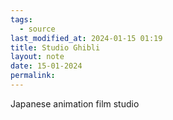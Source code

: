 ```yaml
---
tags:
  - source
last_modified_at: 2024-01-15 01:19
title: Studio Ghibli
layout: note
date: 15-01-2024
permalink:
---
```


Japanese animation film studio
